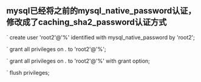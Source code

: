 
## mysql已经将之前的mysql_native_password认证，修改成了caching_sha2_password认证方式

` create user 'root2'@'%' identified with mysql_native_password by 'root2';

` grant all privileges on *.* to 'root2'@'%';

` grant all privileges on *.* to 'root2'@'%' with grant option;

` flush privileges;
